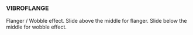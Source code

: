 ---
---

### VIBROFLANGE
Flanger / Wobble effect. Slide above the middle for flanger. Slide below the middle for wobble effect.
